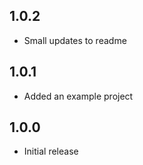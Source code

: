 ## 1.0.2

* Small updates to readme

## 1.0.1

* Added an example project

## 1.0.0

* Initial release
